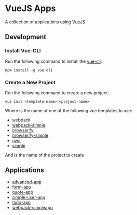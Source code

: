 # VueJS Apps

A collection of applications using [VueJS](https://vuejs.org/)

## Development

### Install Vue-CLI

Run the following command to install the [vue-cli](https://github.com/vuejs/vue-cli):

```
npm install -g vue-cli
```

### Create a New Project

Run the following command to create a new project:

```
vue init <template-name> <project-name>
```

Where *<template-name>* is the name of one of the following vue templates to use:

- [webpack](https://github.com/vuejs-templates/webpack)
- [webpack-simple](https://github.com/vuejs-templates/webpack-simple)
- [browserify](https://github.com/vuejs-templates/browserify)
- [browserify-simple](https://github.com/vuejs-templates/browserify-simple)
- [pwa](https://github.com/vuejs-templates/pwa)
- [simple](https://github.com/vuejs-templates/simple)

And *<project-name>* is the name of the project to create

## Applications

- [advanced-app](https://github.com/djedi-knight/vuejs-apps/tree/master/advanced-app)
- [form-app](https://github.com/djedi-knight/vuejs-apps/tree/master/form-app)
- [quote-app](https://github.com/djedi-knight/vuejs-apps/tree/master/quote-app)
- [simple-user-app](https://github.com/djedi-knight/vuejs-apps/tree/master/simple-user-app)
- [todo-app](https://github.com/djedi-knight/vuejs-apps/tree/master/todo-app)
- [webpack-simpleapp](https://github.com/djedi-knight/vuejs-apps/tree/master/webpack-simple-app)
